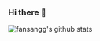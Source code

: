 ### Hi there 👋

![fansangg's github stats](https://github-readme-stats.vercel.app/api?username=fansangg&count_private=true&show_icons=true&hide=stars,prs,issues)

<!--
**fansangg/fansangg** is a ✨ _special_ ✨ repository because its `README.md` (this file) appears on your GitHub profile.

Here are some ideas to get you started:

- 🔭 I’m currently working on ...
- 🌱 I’m currently learning ...
- 👯 I’m looking to collaborate on ...
- 🤔 I’m looking for help with ...
- 💬 Ask me about ...
- 📫 How to reach me: ...
- 😄 Pronouns: ...
- ⚡ Fun fact: ...
-->
